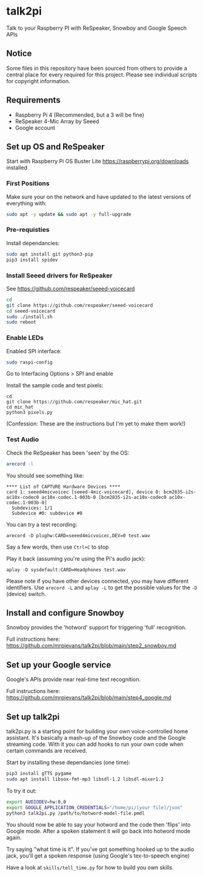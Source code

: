 # talk2pi

Talk to your Raspberry PI with ReSpeaker, Snowboy and Google Speech APIs

## Notice

Some files in this repository have been sourced from others to provide a central place
for every required for this project. Please see individual scripts for copyright information.

## Requirements

- Raspberry Pi 4 (Recommended, but a 3 will be fine)
- ReSpeaker 4-Mic Array by Seeed
- Google account

## Set up OS and ReSpeaker

Start with Raspberry Pi OS Buster Lite <https://raspberrypi.org/downloads> installed

### First Positions

Make sure your on the network and have updated to the latest versions of everything with:

```bash
sudo apt -y update && sudo apt -y full-upgrade
```

### Pre-requisties

Install dependancies:

```bash
sudo apt install git python3-pip
pip3 install spidev
```

### Install Seeed drivers for ReSpeaker

See <https://github.com/respeaker/seeed-voicecard>

```bash
cd
git clone https://github.com/respeaker/seeed-voicecard
cd seeed-voicecard
sudo ./install.sh
sudo reboot
```

### Enable LEDs

Enabled SPI interface:

```bash
sudo raspi-config
```

Go to Interfacing Options > SPI and enable

Install the sample code and test pixels:

```
cd
git clone https://github.com/respeaker/mic_hat.git
cd mic_hat
python3 pixels.py
```

(Confession: These are the instructions but I'm yet to make them work!)

### Test Audio

Check the ReSpeaker has been 'seen' by the OS:

```bash
arecord -l
```

You should see something like:

```
**** List of CAPTURE Hardware Devices ****
card 1: seeed4micvoicec [seeed-4mic-voicecard], device 0: bcm2835-i2s-ac10x-codec0 ac10x-codec.1-003b-0 [bcm2835-i2s-ac10x-codec0 ac10x-codec.1-003b-0]
  Subdevices: 1/1
  Subdevice #0: subdevice #0
```

You can try a test recording:

```
arecord -D plughw:CARD=seeed4micvoicec,DEV=0 test.wav
```

Say a few words, then use `Ctrl+C` to stop

Play it back (assuming you're using the Pi's audio jack):

```
aplay -D sysdefault:CARD=Headphones test.wav
```

Please note if you have other devices connected, you may have different identifiers. Use `arecord -L` and `aplay -L` to get the possible values for the `-D` (device) switch.

## Install and configure Snowboy

Snowboy provides the 'hotword' support for triggering 'full' recognition.

Full instructions here: <https://github.com/mrpjevans/talk2pi/blob/main/step2_snowboy.md>

## Set up your Google service

Google's APIs provide near real-time text recognition.

Full instructions here: <https://github.com/mrpjevans/talk2pi/blob/main/step4_google.md>

## Set up talk2pi

talk2pi.py is a starting point for building your own voice-controlled home assistant. It's basically a mash-up
of the Snowboy code and the Google streaming code. With it you can add hooks to run your own code when
certain commands are received.

Start by installing these dependancies (one time):

```bash
pip3 install gTTS pygame
sudo apt install libsox-fmt-mp3 libsdl-1.2 libsdl-mixer1.2
```

To try it out:

```bash
export AUDIODEV=hw:0,0
export GOOGLE_APPLICATION_CREDENTIALS="/home/pi/[your file]/json"
python3 talk2pi.py /path/to/hotword-model-file.pmdl
```

You should now be able to say your hotword and the code then 'flips' into Google mode. After
a spoken statement it will go back into hotword mode again.

Try saying "what time is it". If you've got something hooked up to the audio jack, you'll
get a spoken response (using Google's tex-to-speech engine)

Have a look at `skills/tell_time.py` for how to build you own skills.